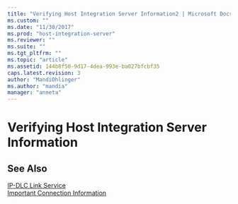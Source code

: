 ```yaml
---
title: "Verifying Host Integration Server Information2 | Microsoft Docs"
ms.custom: ""
ms.date: "11/30/2017"
ms.prod: "host-integration-server"
ms.reviewer: ""
ms.suite: ""
ms.tgt_pltfrm: ""
ms.topic: "article"
ms.assetid: 144b8f50-9d17-4dea-993e-ba027bfcbf35
caps.latest.revision: 3
author: "MandiOhlinger"
ms.author: "mandia"
manager: "anneta"
---
```

# Verifying Host Integration Server Information
## See Also  
 [IP-DLC Link Service](../core/ip-dlc-link-service1.md)   
 [Important Connection Information](../core/important-connection-information2.md)